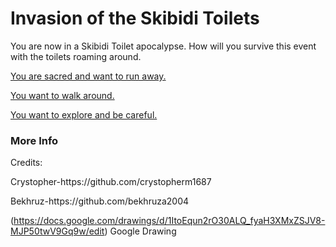 # Invasion of the Skibidi Toilets
You are now in a Skibidi Toilet apocalypse. How will you survive this event with the toilets roaming around.

[You are sacred and want to run away.](skibidi/hide.md)

[You want to walk around.](skibidi/connfront.md)

[You want to explore and be careful.](skibidi/loot.md)




### More Info
<p>Credits:</p>
<p>Crystopher-https://github.com/crystopherm1687</p>
<p>Bekhruz-https://github.com/bekhruza2004</p>

(https://docs.google.com/drawings/d/1ItoEqun2rO30ALQ_fyaH3XMxZSJV8-MJP50twV9Gq9w/edit) Google Drawing
